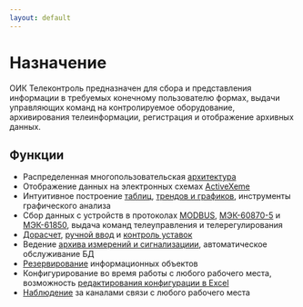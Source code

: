 ```yaml
---
layout: default
---
```


# Назначение

ОИК Телеконтроль предназначен для сбора и представления информации в требуемых конечному пользователю формах, выдачи управляющих команд на контролируемое оборудование, архивирования телеинформации, регистрация и отображение архивных данных.


## Функции

* Распределенная многопользовательская [архитектура](architecture)
* Отображение данных на электронных схемах [ActiveXeme](client#display)
* Интуитивное построение [таблиц](client#table), [трендов и графиков](client#graph), инструменты графического анализа
* Сбор данных с устройств в протоколах [MODBUS](architecture#modbus), [МЭК-60870-5](architecture#iec-60870) и [МЭК-61850](architecture#iec-61850), выдача команд телеуправления и телерегулирования
* [Дорасчет](architecture#calc), [ручной ввод](architecture#manual-write) и [контроль уставок](architecture#limits)
* Ведение [архива измерений и сигнализациии](architecture#history), автоматическое обслуживание БД
* [Резервирование](#data-items) информационных объектов
* Конфигурирование во время работы с любого рабочего места, возможность [редактирования конфигурации в Excel](development#excel-cfg)
* [Наблюдение](client#device-watch) за каналами связи с любого рабочего места